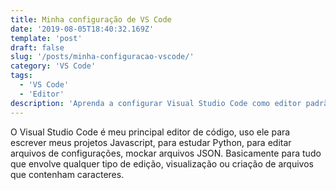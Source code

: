 ```yaml
---
title: Minha configuração de VS Code
date: '2019-08-05T18:40:32.169Z'
template: 'post'
draft: false
slug: '/posts/minha-configuracao-vscode/'
category: 'VS Code'
tags:
  - 'VS Code'
  - 'Editor'
description: 'Aprenda a configurar Visual Studio Code como editor padrão do git.'
---
```


O Visual Studio Code é meu principal editor de código, uso ele para escrever meus projetos Javascript,
para estudar Python, para editar arquivos de configurações, mockar arquivos JSON. Basicamente para tudo que envolve
qualquer tipo de edição, visualização ou criação de arquivos que contenham caracteres.
